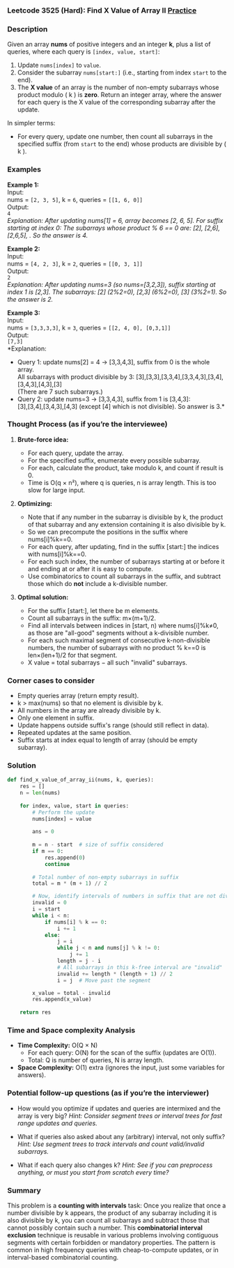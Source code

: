 ### Leetcode 3525 (Hard): Find X Value of Array II [Practice](https://leetcode.com/problems/find-x-value-of-array-ii)

### Description  
Given an array **nums** of positive integers and an integer **k**, plus a list of queries, where each query is `[index, value, start]`:  
1. Update `nums[index]` to `value`.
2. Consider the subarray `nums[start:]` (i.e., starting from index `start` to the end).
3. The **X value** of an array is the number of non-empty subarrays whose product modulo \( k \) is **zero**.
Return an integer array, where the answer for each query is the X value of the corresponding subarray after the update.

In simpler terms:
- For every query, update one number, then count all subarrays in the specified suffix (from `start` to the end) whose products are divisible by \( k \).

### Examples  

**Example 1:**  
Input:  
nums = `[2, 3, 5]`, k = `6`, queries = `[[1, 6, 0]]`  
Output:  
`4`  
*Explanation: After updating nums[1] = 6, array becomes [2, 6, 5]. For suffix starting at index 0: The subarrays whose product % 6 == 0 are: [2], [2,6], [2,6,5], . So the answer is 4.*

**Example 2:**  
Input:  
nums = `[4, 2, 3]`, k = `2`, queries = `[[0, 3, 1]]`  
Output:  
`2`  
*Explanation: After updating nums=3 (so nums=[3,2,3]), suffix starting at index 1 is [2,3]. The subarrays: [2] (2%2=0), [2,3] (6%2=0), [3] (3%2=1). So the answer is 2.*

**Example 3:**  
Input:  
nums = `[3,3,3,3]`, k = `3`, queries = `[[2, 4, 0], [0,3,1]]`  
Output:  
`[7,3]`  
*Explanation:  
- Query 1: update nums[2] = 4 → [3,3,4,3], suffix from 0 is the whole array.  
  All subarrays with product divisible by 3: [3],[3,3],[3,3,4],[3,3,4,3],[3,4],[3,4,3],[4,3],[3]  
  (There are 7 such subarrays.)  
- Query 2: update nums=3 → [3,3,4,3], suffix from 1 is [3,4,3]:  
  [3],[3,4],[3,4,3],[4,3] (except [4] which is not divisible). So answer is 3.*

### Thought Process (as if you’re the interviewee)  
1. **Brute-force idea:**  
   - For each query, update the array.
   - For the specified suffix, enumerate every possible subarray.
   - For each, calculate the product, take modulo k, and count if result is 0.
   - Time is O(q × n²), where q is queries, n is array length. This is too slow for large input.

2. **Optimizing:**  
   - Note that if any number in the subarray is divisible by k, the product of that subarray and any extension containing it is also divisible by k.
   - So we can precompute the positions in the suffix where nums[i]%k==0.
   - For each query, after updating, find in the suffix [start:] the indices with nums[i]%k==0.
   - For each such index, the number of subarrays starting at or before it and ending at or after it is easy to compute.
   - Use combinatorics to count all subarrays in the suffix, and subtract those which do **not** include a k-divisible number.

3. **Optimal solution:**  
   - For the suffix [start:], let there be m elements.
   - Count all subarrays in the suffix: m×(m+1)/2.
   - Find all intervals between indices in [start, n) where nums[i]%k≠0, as those are "all-good" segments without a k-divisible number.
   - For each such maximal segment of consecutive k-non-divisible numbers, the number of subarrays with no product % k==0 is len×(len+1)/2 for that segment.
   - X value = total subarrays − all such "invalid" subarrays.

### Corner cases to consider  
- Empty queries array (return empty result).
- k > max(nums) so that no element is divisible by k.
- All numbers in the array are already divisible by k.
- Only one element in suffix.
- Update happens outside suffix's range (should still reflect in data).
- Repeated updates at the same position.
- Suffix starts at index equal to length of array (should be empty subarray).

### Solution

```python
def find_x_value_of_array_ii(nums, k, queries):
    res = []
    n = len(nums)
    
    for index, value, start in queries:
        # Perform the update
        nums[index] = value
        
        ans = 0
        
        m = n - start  # size of suffix considered
        if m == 0:
            res.append(0)
            continue
        
        # Total number of non-empty subarrays in suffix
        total = m * (m + 1) // 2

        # Now, identify intervals of numbers in suffix that are not divisible by k
        invalid = 0
        i = start
        while i < n:
            if nums[i] % k == 0:
                i += 1
            else:
                j = i
                while j < n and nums[j] % k != 0:
                    j += 1
                length = j - i
                # All subarrays in this k-free interval are "invalid"
                invalid += length * (length + 1) // 2
                i = j  # Move past the segment

        x_value = total - invalid
        res.append(x_value)
        
    return res
```

### Time and Space complexity Analysis  

- **Time Complexity:** O(Q × N)  
  - For each query: O(N) for the scan of the suffix (updates are O(1)).
  - Total: Q is number of queries, N is array length.
- **Space Complexity:** O(1) extra (ignores the input, just some variables for answers).

### Potential follow-up questions (as if you’re the interviewer)  

- How would you optimize if updates and queries are intermixed and the array is very big?
  *Hint: Consider segment trees or interval trees for fast range updates and queries.*

- What if queries also asked about any (arbitrary) interval, not only suffix?
  *Hint: Use segment trees to track intervals and count valid/invalid subarrays.*

- What if each query also changes k?
  *Hint: See if you can preprocess anything, or must you start from scratch every time?*

### Summary
This problem is a **counting with intervals** task: Once you realize that once a number divisible by k appears, the product of any subarray including it is also divisible by k, you can count all subarrays and subtract those that cannot possibly contain such a number. This **combinatorial interval exclusion** technique is reusable in various problems involving contiguous segments with certain forbidden or mandatory properties. The pattern is common in high frequency queries with cheap-to-compute updates, or in interval-based combinatorial counting.